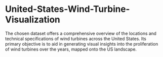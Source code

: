 # United-States-Wind-Turbine-Visualization
The chosen dataset offers a comprehensive overview of the locations and technical  specifications of wind turbines across the United States. Its primary objective is to aid in  generating visual insights into the proliferation of wind turbines over the years, mapped  onto the US landscape.
